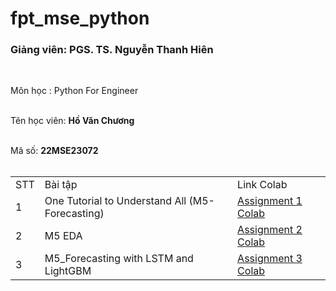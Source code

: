 # fpt_mse_python
<h3><b>Giảng viên: PGS. TS. Nguyễn Thanh Hiên </b></h3></br>

Môn học : Python For Engineer </br></br>

Tên học viên: <b>Hồ Văn Chương </b> </br></br>

Mã số: <b>22MSE23072 </b> </br></br>

<table>
  <tr>
    <td>STT</td>
    <td>Bài tập</td>
    <td>Link Colab</td>
  </tr>
    <tr>
    <td>1</td>
    <td>One Tutorial to Understand All (M5-Forecasting)	</td>
    <td><a href="https://colab.research.google.com/drive/1qvKFU6kq9lK-Zap411FWHGW0C0RBkgr-">Assignment 1 Colab</a></td>
  </tr>
    <tr>
    <td>2</td>
    <td>M5 EDA</td>
    <td><a href="https://colab.research.google.com/drive/1A4iwpQ35--vTc-DcU6cVdy6GWdvedn22">Assignment 2 Colab</a></td>
  </tr>
    <tr>
    <td>3</td>
    <td>M5_Forecasting with LSTM and LightGBM</td>
    <td><a href="https://colab.research.google.com/drive/1eMIotETbJPepj85gT0fDWFT_Own3bOck">Assignment 3 Colab</a></td>
  </tr>
<table>
